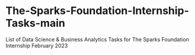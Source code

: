 # The-Sparks-Foundation-Internship-Tasks-main
List of Data Science &amp; Business Analytics Tasks for The Sparks Foundation Internship February 2023
